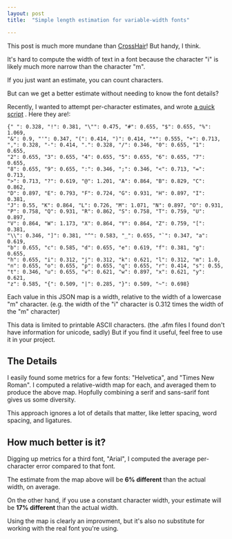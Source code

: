 ```yaml
---
layout: post
title:  "Simple length estimation for variable-width fonts"

---
```


This post is much more mundane than
[CrossHair](https://github.com/pschanely/CrossHair)!
But handy, I think.

It's hard to compute the width of text in a font
because the character "i" is likely much more narrow
than the character "m".

If you just want an estimate, you can count characters.

But can we get a better estimate without needing to know the
font details?

Recently, I wanted to attempt per-character estimates, and wrote
[a quick script](https://gist.github.com/pschanely/7df86fdc4150141487d1615a0398b562)
. Here they are!:

```
{" ": 0.328, "!": 0.381, "\"": 0.475, "#": 0.655, "$": 0.655, "%": 1.069,
"&": 0.9, "'": 0.347, "(": 0.414, ")": 0.414, "*": 0.555, "+": 0.713,
",": 0.328, "-": 0.414, ".": 0.328, "/": 0.346, "0": 0.655, "1": 0.655,
"2": 0.655, "3": 0.655, "4": 0.655, "5": 0.655, "6": 0.655, "7": 0.655,
"8": 0.655, "9": 0.655, ":": 0.346, ";": 0.346, "<": 0.713, "=": 0.713,
">": 0.713, "?": 0.619, "@": 1.201, "A": 0.864, "B": 0.829, "C": 0.862,
"D": 0.897, "E": 0.793, "F": 0.724, "G": 0.931, "H": 0.897, "I": 0.381,
"J": 0.55, "K": 0.864, "L": 0.726, "M": 1.071, "N": 0.897, "O": 0.931,
"P": 0.758, "Q": 0.931, "R": 0.862, "S": 0.758, "T": 0.759, "U": 0.897,
"V": 0.864, "W": 1.173, "X": 0.864, "Y": 0.864, "Z": 0.759, "[": 0.381,
"\\": 0.346, "]": 0.381, "^": 0.583, "_": 0.655, "`": 0.347, "a": 0.619,
"b": 0.655, "c": 0.585, "d": 0.655, "e": 0.619, "f": 0.381, "g": 0.655,
"h": 0.655, "i": 0.312, "j": 0.312, "k": 0.621, "l": 0.312, "m": 1.0,
"n": 0.655, "o": 0.655, "p": 0.655, "q": 0.655, "r": 0.414, "s": 0.55,
"t": 0.346, "u": 0.655, "v": 0.621, "w": 0.897, "x": 0.621, "y": 0.621,
"z": 0.585, "{": 0.509, "|": 0.285, "}": 0.509, "~": 0.698}
```

Each value in this JSON map is a width, relative to the width of a
lowercase "m" character.
(e.g. the width of the "i" character is 0.312 times the
width of the "m" character)

This data is limited to printable ASCII characters. (the
.afm files I found don't have information for unicode, sadly)
But if you find it useful, feel free to use it in your project.



The Details
-----------

I easily found some metrics for a few fonts: "Helvetica", and "Times New Roman".
I computed a relative-width map for each, and averaged them to produce the
above map. Hopfully combining a serif and sans-sarif font gives us some diversity.

This approach ignores a lot of details that matter, like letter spacing, word
spacing, and ligatures.


How much better is it?
----------------------

Digging up metrics for a third font, "Arial", I computed the average per-character
error compared to that font.

The estimate from the map above will be **6% different** than the
actual width, on average.

On the other hand, if you use a constant character width, your estimate will be
**17% different** than the actual width.

Using the map is clearly an improvment, but it's also no substitute for working
with the real font you're using.
